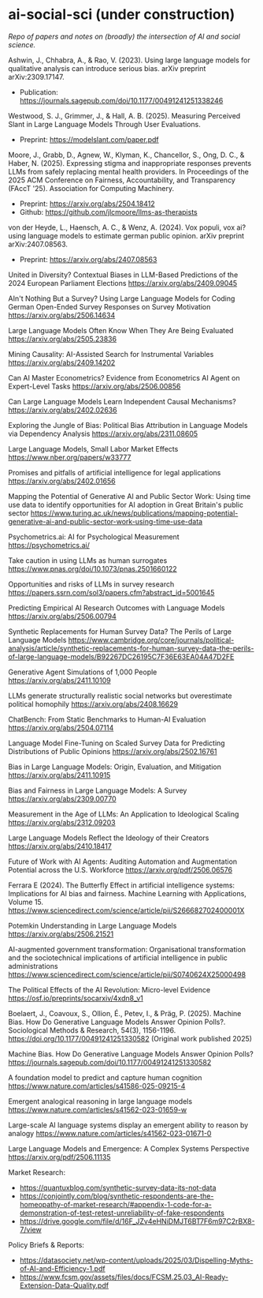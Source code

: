 # ai-social-sci (under construction)
*Repo of papers and notes on (broadly) the intersection of AI and social science.*

Ashwin, J., Chhabra, A., & Rao, V. (2023). Using large language models for qualitative analysis can introduce serious bias. arXiv preprint arXiv:2309.17147. 
- Publication: https://journals.sagepub.com/doi/10.1177/00491241251338246

Westwood, S. J., Grimmer, J., & Hall, A. B. (2025). Measuring Perceived Slant in Large Language Models Through User Evaluations. 
- Preprint: https://modelslant.com/paper.pdf

Moore, J., Grabb, D., Agnew, W., Klyman, K., Chancellor, S., Ong, D. C., & Haber, N. (2025). Expressing stigma and inappropriate responses prevents LLMs from safely replacing mental health providers. In Proceedings of the 2025 ACM Conference on Fairness, Accountability, and Transparency (FAccT '25). Association for Computing Machinery.
- Preprint: https://arxiv.org/abs/2504.18412
- Github: https://github.com/jlcmoore/llms-as-therapists

von der Heyde, L., Haensch, A. C., & Wenz, A. (2024). Vox populi, vox ai? using language models to estimate german public opinion. arXiv preprint arXiv:2407.08563.
- Preprint: https://arxiv.org/abs/2407.08563

United in Diversity? Contextual Biases in LLM-Based Predictions of the 2024 European Parliament Elections
https://arxiv.org/abs/2409.09045

AIn't Nothing But a Survey? Using Large Language Models for Coding German Open-Ended Survey Responses on Survey Motivation
https://arxiv.org/abs/2506.14634

Large Language Models Often Know When They Are Being Evaluated
https://arxiv.org/abs/2505.23836

Mining Causality: AI-Assisted Search for Instrumental Variables
https://arxiv.org/abs/2409.14202

Can AI Master Econometrics? Evidence from Econometrics AI Agent on Expert-Level Tasks
https://arxiv.org/abs/2506.00856

Can Large Language Models Learn Independent Causal Mechanisms?
https://arxiv.org/abs/2402.02636

Exploring the Jungle of Bias: Political Bias Attribution in Language Models via Dependency Analysis
https://arxiv.org/abs/2311.08605

Large Language Models, Small Labor Market Effects
https://www.nber.org/papers/w33777

Promises and pitfalls of artificial intelligence for legal applications
https://arxiv.org/abs/2402.01656

Mapping the Potential of Generative AI and Public Sector Work: Using time use data to identify opportunities for AI adoption in Great Britain's public sector
https://www.turing.ac.uk/news/publications/mapping-potential-generative-ai-and-public-sector-work-using-time-use-data

Psychometrics.ai: AI for Psychological Measurement
https://psychometrics.ai/

Take caution in using LLMs as human surrogates
https://www.pnas.org/doi/10.1073/pnas.2501660122

Opportunities and risks of LLMs in survey research
https://papers.ssrn.com/sol3/papers.cfm?abstract_id=5001645

Predicting Empirical AI Research Outcomes with Language Models
https://arxiv.org/abs/2506.00794

Synthetic Replacements for Human Survey Data? The Perils of Large Language Models
https://www.cambridge.org/core/journals/political-analysis/article/synthetic-replacements-for-human-survey-data-the-perils-of-large-language-models/B92267DC26195C7F36E63EA04A47D2FE

Generative Agent Simulations of 1,000 People
https://arxiv.org/abs/2411.10109

LLMs generate structurally realistic social networks but overestimate political homophily
https://arxiv.org/abs/2408.16629

ChatBench: From Static Benchmarks to Human-AI Evaluation
https://arxiv.org/abs/2504.07114

Language Model Fine-Tuning on Scaled Survey Data for Predicting Distributions of Public Opinions
https://arxiv.org/abs/2502.16761

Bias in Large Language Models: Origin, Evaluation, and Mitigation
https://arxiv.org/abs/2411.10915

Bias and Fairness in Large Language Models: A Survey
https://arxiv.org/abs/2309.00770

Measurement in the Age of LLMs: An Application to Ideological Scaling
https://arxiv.org/abs/2312.09203

Large Language Models Reflect the Ideology of their Creators
https://arxiv.org/abs/2410.18417

Future of Work with AI Agents: Auditing Automation and Augmentation Potential across the U.S. Workforce
https://arxiv.org/pdf/2506.06576

Ferrara E (2024). The Butterfly Effect in artificial intelligence systems: Implications for AI bias and fairness. Machine Learning with Applications, Volume 15.
https://www.sciencedirect.com/science/article/pii/S266682702400001X

Potemkin Understanding in Large Language Models
https://arxiv.org/abs/2506.21521

AI-augmented government transformation: Organisational transformation and the sociotechnical implications of artificial intelligence in public administrations
https://www.sciencedirect.com/science/article/pii/S0740624X25000498

The Political Effects of the AI Revolution: Micro-level Evidence
https://osf.io/preprints/socarxiv/4xdn8_v1

Boelaert, J., Coavoux, S., Ollion, É., Petev, I., & Präg, P. (2025). Machine Bias. How Do Generative Language Models Answer Opinion Polls?. Sociological Methods & Research, 54(3), 1156-1196. https://doi.org/10.1177/00491241251330582 (Original work published 2025)

Machine Bias. How Do Generative Language Models Answer Opinion Polls?
https://journals.sagepub.com/doi/10.1177/00491241251330582

A foundation model to predict and capture human cognition
https://www.nature.com/articles/s41586-025-09215-4

Emergent analogical reasoning in large language models
https://www.nature.com/articles/s41562-023-01659-w

Large-scale AI language systems display an emergent ability to reason by analogy
https://www.nature.com/articles/s41562-023-01671-0

Large Language Models and Emergence: A Complex Systems Perspective
https://arxiv.org/pdf/2506.11135

Market Research:
- https://quantuxblog.com/synthetic-survey-data-its-not-data
- https://conjointly.com/blog/synthetic-respondents-are-the-homeopathy-of-market-research/#appendix-1-code-for-a-demonstration-of-test-retest-unreliability-of-fake-respondents
- https://drive.google.com/file/d/16F_JZv4eHNiDMJT6BT7F6m97C2rBX8-7/view

Policy Briefs & Reports:
- https://datasociety.net/wp-content/uploads/2025/03/Dispelling-Myths-of-AI-and-Efficiency-1.pdf
- https://www.fcsm.gov/assets/files/docs/FCSM.25.03_AI-Ready-Extension-Data-Quality.pdf
